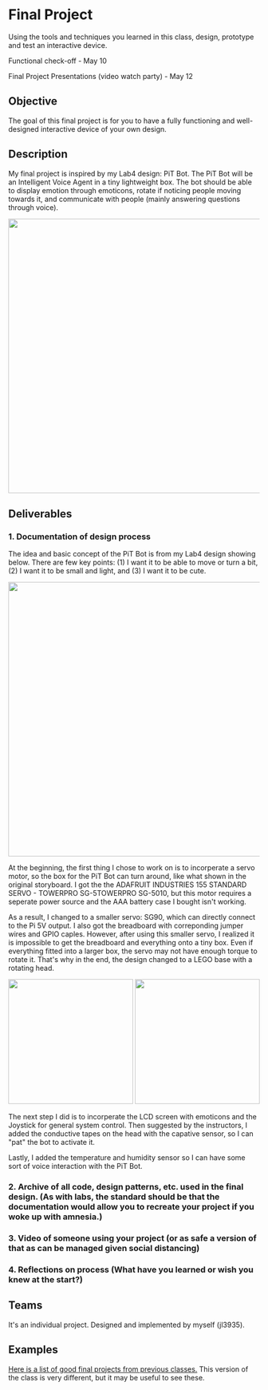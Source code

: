 # Final Project

Using the tools and techniques you learned in this class, design, prototype and test an interactive device.

Functional check-off - May 10
 
Final Project Presentations (video watch party) - May 12



## Objective

The goal of this final project is for you to have a fully functioning and well-designed interactive device of your own design.
 
## Description
My final project is inspired by my Lab4 design: PiT Bot. The PiT Bot will be an Intelligent Voice Agent in a tiny lightweight box. The bot should be able to display emotion through emoticons, rotate if noticing people moving towards it, and communicate with people (mainly answering questions through voice).

<p float="left">
<img src="https://github.com/iamyuchy/Interactive-Lab-Hub/blob/Spring2021/Final%20Project/1.png" height="550" />
</p>

## Deliverables

### 1. Documentation of design process

The idea and basic concept of the PiT Bot is from my Lab4 design showing below. There are few key points: (1) I want it to be able to move or turn a bit, (2) I want it to be small and light, and (3) I want it to be cute.

<p float="left">
<img src="https://github.com/iamyuchy/Interactive-Lab-Hub/blob/Spring2021/Lab%204/storyboard.png" height="550" />
</p>

At the beginning, the first thing I chose to work on is to incorperate a servo motor, so the box for the PiT Bot can turn around, like what shown in the original storyboard. I got the the ADAFRUIT INDUSTRIES 155 STANDARD SERVO - TOWERPRO SG-5TOWERPRO SG-5010, but this motor requires a seperate power source and the AAA battery case I bought isn't working. 

As a result, I changed to a smaller servo: SG90, which can directly connect to the Pi 5V output. I also got the breadboard with correponding jumper wires and GPIO caples. However, after using this smaller servo, I realized it is impossible to get the breadboard and everything onto a tiny box. Even if everything fitted into a larger box, the servo may not have enough torque to rotate it. That's why in the end, the design changed to a LEGO base with a rotating head.

<p float="left">
<img src="https://github.com/iamyuchy/Interactive-Lab-Hub/blob/Spring2021/Final%20Project/servo1.png" height="250" />
<img src="https://github.com/iamyuchy/Interactive-Lab-Hub/blob/Spring2021/Final%20Project/servo2.png" height="250" />
</p>

The next step I did is to incorperate the LCD screen with emoticons and the Joystick for general system control. Then suggested by the instructors, I added the conductive tapes on the head with the capative sensor, so I can "pat" the bot to activate it.

Lastly, I added the temperature and humidity sensor so I can have some sort of voice interaction with the PiT Bot.

### 2. Archive of all code, design patterns, etc. used in the final design. (As with labs, the standard should be that the documentation would allow you to recreate your project if you woke up with amnesia.)


### 3. Video of someone using your project (or as safe a version of that as can be managed given social distancing)

### 4. Reflections on process (What have you learned or wish you knew at the start?)


## Teams
It's an individual project. Designed and implemented by myself (jl3935).

## Examples

[Here is a list of good final projects from previous classes.](https://github.com/FAR-Lab/Developing-and-Designing-Interactive-Devices/wiki/Previous-Final-Projects)
This version of the class is very different, but it may be useful to see these.
